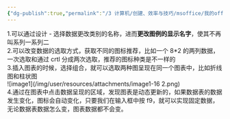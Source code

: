 ```yaml
---
{"dg-publish":true,"permalink":"/3 计算机/创建、效率与技巧/msoffice/我的office trick/excel 图表/","title":"excel 图表"}
---
```



1.可以通过设计 - 选择数据更改类别的名称，进而**更改图例的显示名字**，使其不再叫系列一系列二  
2.可以改变数据的选取方式，获取不同的图标推荐，比如一个 8\*2 的两列数据，一次选取和通过 crtl 分成两次选取，推荐的图标种类是不一样的  
3.插入图表的时候，选择组合，就可以选取两种图呈现在同一个图表中，比如折线图和柱状图  
![image1](/img/user/resources/attachments/image1-16 2.png)  
4.通过在图表中点击数据呈现的区域，发现图表是动态更新的，如果数据表的数据发生变化，图标会自动变化，只要我们在输入框中按 f9，就可以实现固定数据，无论数据表数据怎么变，图表数据都不会变。
